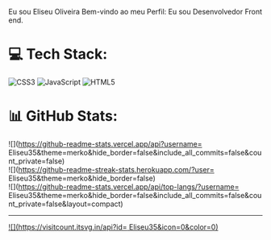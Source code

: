 Eu sou Eliseu Oliveira Bem-vindo ao meu Perfil:
Eu sou Desenvolvedor  Front end.


# 💻 Tech Stack:
![CSS3](https://img.shields.io/badge/css3-%231572B6.svg?style=for-the-badge&logo=css3&logoColor=white) ![JavaScript](https://img.shields.io/badge/javascript-%23323330.svg?style=for-the-badge&logo=javascript&logoColor=%23F7DF1E) ![HTML5](https://img.shields.io/badge/html5-%23E34F26.svg?style=for-the-badge&logo=html5&logoColor=white)
# 📊 GitHub Stats:
![](https://github-readme-stats.vercel.app/api?username= Eliseu35&theme=merko&hide_border=false&include_all_commits=false&count_private=false)<br/>
![](https://github-readme-streak-stats.herokuapp.com/?user= Eliseu35&theme=merko&hide_border=false)<br/>
![](https://github-readme-stats.vercel.app/api/top-langs/?username= Eliseu35&theme=merko&hide_border=false&include_all_commits=false&count_private=false&layout=compact)

---
[![](https://visitcount.itsvg.in/api?id= Eliseu35&icon=0&color=0)](https://visitcount.itsvg.in)

<!-- Proudly created with GPRM ( https://gprm.itsvg.in ) -->
